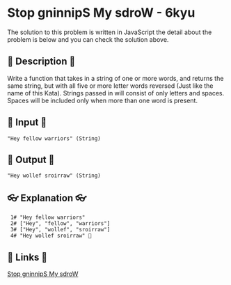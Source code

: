 # Stop gninnipS My sdroW - 6kyu

The solution to this problem is written in JavaScript the detail about the problem is below and you can check the solution above.

## 💬 Description 💬

Write a function that takes in a string of one or more words, and returns the same string, but with all five or more letter words reversed (Just like the name of this Kata). Strings passed in will consist of only letters and spaces. Spaces will be included only when more than one word is present.

## 🥚 Input 🥚

```
"Hey fellow warriors" (String)
```

## 🐣 Output 🐣

```
"Hey wollef sroirraw" (String)
```

## 👓 Explanation 👓

```
 1# "Hey fellow warriors"
 2# ["Hey", "fellow", "warriors"]
 3# ["Hey", "wollef", "sroirraw"]
 4# "Hey wollef sroirraw" 🎉
```

## 🔗 Links 🔗

[Stop gninnipS My sdroW](https://www.codewars.com/kata/5264d2b162488dc400000001)
